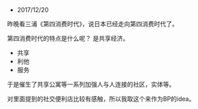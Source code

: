 
- 2017/12/20

昨晚看三浦《第四消费时代》，说日本已经走向第四消费时代了。

第四消费时代的特点是什么呢？ 是共享经济。

  - 共享
  - 利他
  - 服务
  
 于是催生了共享公寓等一系列加强人与人连接的社区，实体等。
 
 对里面提到的社交便利店比较有感触，所以我取这个来作为BP的idea。
 
 
